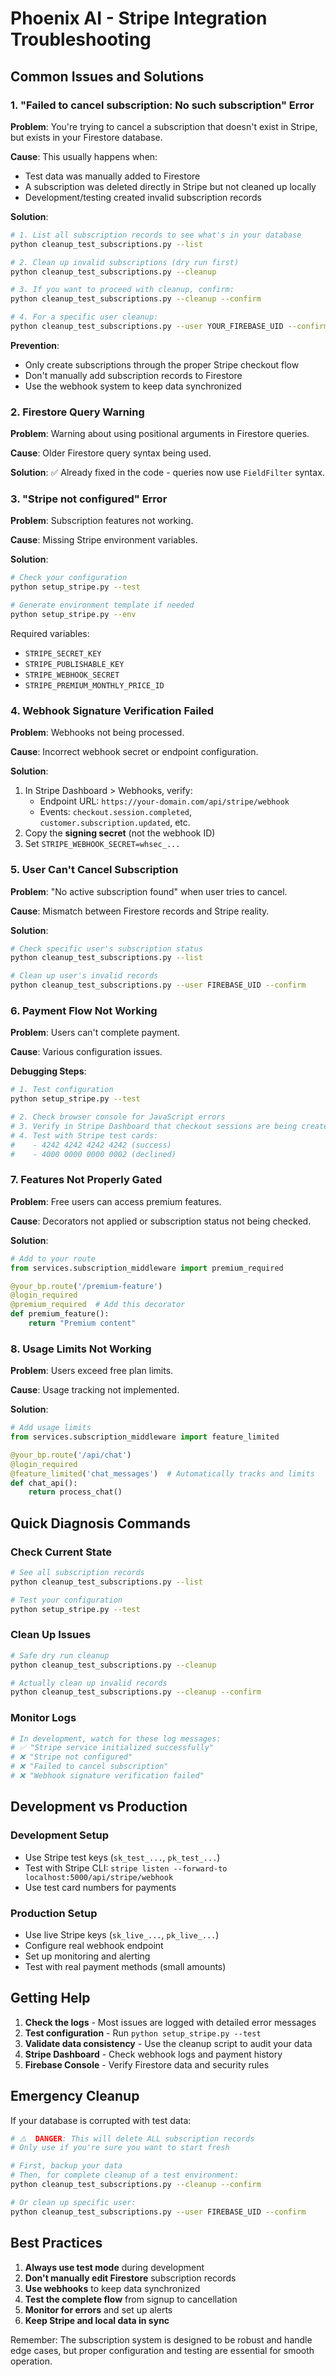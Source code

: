 # Phoenix AI - Stripe Integration Troubleshooting

## Common Issues and Solutions

### 1. "Failed to cancel subscription: No such subscription" Error

**Problem**: You're trying to cancel a subscription that doesn't exist in Stripe, but exists in your Firestore database.

**Cause**: This usually happens when:
- Test data was manually added to Firestore
- A subscription was deleted directly in Stripe but not cleaned up locally
- Development/testing created invalid subscription records

**Solution**:
```bash
# 1. List all subscription records to see what's in your database
python cleanup_test_subscriptions.py --list

# 2. Clean up invalid subscriptions (dry run first)
python cleanup_test_subscriptions.py --cleanup

# 3. If you want to proceed with cleanup, confirm:
python cleanup_test_subscriptions.py --cleanup --confirm

# 4. For a specific user cleanup:
python cleanup_test_subscriptions.py --user YOUR_FIREBASE_UID --confirm
```

**Prevention**: 
- Only create subscriptions through the proper Stripe checkout flow
- Don't manually add subscription records to Firestore
- Use the webhook system to keep data synchronized

### 2. Firestore Query Warning

**Problem**: Warning about using positional arguments in Firestore queries.

**Cause**: Older Firestore query syntax being used.

**Solution**: ✅ Already fixed in the code - queries now use `FieldFilter` syntax.

### 3. "Stripe not configured" Error

**Problem**: Subscription features not working.

**Cause**: Missing Stripe environment variables.

**Solution**:
```bash
# Check your configuration
python setup_stripe.py --test

# Generate environment template if needed
python setup_stripe.py --env
```

Required variables:
- `STRIPE_SECRET_KEY`
- `STRIPE_PUBLISHABLE_KEY`
- `STRIPE_WEBHOOK_SECRET`
- `STRIPE_PREMIUM_MONTHLY_PRICE_ID`

### 4. Webhook Signature Verification Failed

**Problem**: Webhooks not being processed.

**Cause**: Incorrect webhook secret or endpoint configuration.

**Solution**:
1. In Stripe Dashboard > Webhooks, verify:
   - Endpoint URL: `https://your-domain.com/api/stripe/webhook`
   - Events: `checkout.session.completed`, `customer.subscription.updated`, etc.
2. Copy the **signing secret** (not the webhook ID)
3. Set `STRIPE_WEBHOOK_SECRET=whsec_...`

### 5. User Can't Cancel Subscription

**Problem**: "No active subscription found" when user tries to cancel.

**Cause**: Mismatch between Firestore records and Stripe reality.

**Solution**:
```bash
# Check specific user's subscription status
python cleanup_test_subscriptions.py --list

# Clean up user's invalid records
python cleanup_test_subscriptions.py --user FIREBASE_UID --confirm
```

### 6. Payment Flow Not Working

**Problem**: Users can't complete payment.

**Cause**: Various configuration issues.

**Debugging Steps**:
```bash
# 1. Test configuration
python setup_stripe.py --test

# 2. Check browser console for JavaScript errors
# 3. Verify in Stripe Dashboard that checkout sessions are being created
# 4. Test with Stripe test cards:
#    - 4242 4242 4242 4242 (success)
#    - 4000 0000 0000 0002 (declined)
```

### 7. Features Not Properly Gated

**Problem**: Free users can access premium features.

**Cause**: Decorators not applied or subscription status not being checked.

**Solution**:
```python
# Add to your route
from services.subscription_middleware import premium_required

@your_bp.route('/premium-feature')
@login_required
@premium_required  # Add this decorator
def premium_feature():
    return "Premium content"
```

### 8. Usage Limits Not Working

**Problem**: Users exceed free plan limits.

**Cause**: Usage tracking not implemented.

**Solution**:
```python
# Add usage limits
from services.subscription_middleware import feature_limited

@your_bp.route('/api/chat')
@login_required
@feature_limited('chat_messages')  # Automatically tracks and limits
def chat_api():
    return process_chat()
```

## Quick Diagnosis Commands

### Check Current State
```bash
# See all subscription records
python cleanup_test_subscriptions.py --list

# Test your configuration
python setup_stripe.py --test
```

### Clean Up Issues
```bash
# Safe dry run cleanup
python cleanup_test_subscriptions.py --cleanup

# Actually clean up invalid records
python cleanup_test_subscriptions.py --cleanup --confirm
```

### Monitor Logs
```bash
# In development, watch for these log messages:
# ✅ "Stripe service initialized successfully"
# ❌ "Stripe not configured"
# ❌ "Failed to cancel subscription"
# ❌ "Webhook signature verification failed"
```

## Development vs Production

### Development Setup
- Use Stripe test keys (`sk_test_...`, `pk_test_...`)
- Test with Stripe CLI: `stripe listen --forward-to localhost:5000/api/stripe/webhook`
- Use test card numbers for payments

### Production Setup
- Use live Stripe keys (`sk_live_...`, `pk_live_...`)
- Configure real webhook endpoint
- Set up monitoring and alerting
- Test with real payment methods (small amounts)

## Getting Help

1. **Check the logs** - Most issues are logged with detailed error messages
2. **Test configuration** - Run `python setup_stripe.py --test`
3. **Validate data consistency** - Use the cleanup script to audit your data
4. **Stripe Dashboard** - Check webhook logs and payment history
5. **Firebase Console** - Verify Firestore data and security rules

## Emergency Cleanup

If your database is corrupted with test data:

```bash
# ⚠️  DANGER: This will delete ALL subscription records
# Only use if you're sure you want to start fresh

# First, backup your data
# Then, for complete cleanup of a test environment:
python cleanup_test_subscriptions.py --cleanup --confirm

# Or clean up specific user:
python cleanup_test_subscriptions.py --user FIREBASE_UID --confirm
```

## Best Practices

1. **Always use test mode** during development
2. **Don't manually edit Firestore** subscription records
3. **Use webhooks** to keep data synchronized
4. **Test the complete flow** from signup to cancellation
5. **Monitor for errors** and set up alerts
6. **Keep Stripe and local data in sync**

Remember: The subscription system is designed to be robust and handle edge cases, but proper configuration and testing are essential for smooth operation.